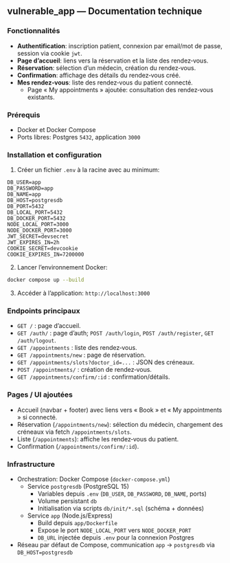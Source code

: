 ## vulnerable_app — Documentation technique

### Fonctionnalités
- **Authentification**: inscription patient, connexion par email/mot de passe, session via cookie `jwt`.
- **Page d’accueil**: liens vers la réservation et la liste des rendez‑vous.
- **Réservation**: sélection d’un médecin, création du rendez‑vous.
- **Confirmation**: affichage des détails du rendez‑vous créé.
- **Mes rendez‑vous**: liste des rendez‑vous du patient connecté.
  - Page « My appointments » ajoutée: consultation des rendez‑vous existants.

### Prérequis
- Docker et Docker Compose
- Ports libres: Postgres `5432`, application `3000`

### Installation et configuration
1) Créer un fichier `.env` à la racine avec au minimum:
```
DB_USER=app
DB_PASSWORD=app
DB_NAME=app
DB_HOST=postgresdb
DB_PORT=5432
DB_LOCAL_PORT=5432
DB_DOCKER_PORT=5432
NODE_LOCAL_PORT=3000
NODE_DOCKER_PORT=3000
JWT_SECRET=devsecret
JWT_EXPIRES_IN=2h
COOKIE_SECRET=devcookie
COOKIE_EXPIRES_IN=7200000
```
2) Lancer l’environnement Docker:
```bash
docker compose up --build
```
3) Accéder à l’application: `http://localhost:3000`

### Endpoints principaux
- `GET /` : page d’accueil.
- `GET /auth/` : page d’auth; `POST /auth/login`, `POST /auth/register`, `GET /auth/logout`.
- `GET /appointments` : liste des rendez‑vous. 
- `GET /appointments/new` : page de réservation.
- `GET /appointments/slots?doctor_id=...` : JSON des créneaux. 
- `POST /appointments/` : création de rendez‑vous.
- `GET /appointments/confirm/:id` : confirmation/détails. 

### Pages / UI ajoutées
- Accueil (navbar + footer) avec liens vers « Book » et « My appointments » si connecté.
- Réservation (`/appointments/new`): sélection du médecin, chargement des créneaux via fetch `/appointments/slots`.
- Liste (`/appointments`): affiche les rendez‑vous du patient.
- Confirmation (`/appointments/confirm/:id`).

### Infrastructure 
- Orchestration: Docker Compose (`docker-compose.yml`)
  - Service `postgresdb` (PostgreSQL 15)
    - Variables depuis `.env` (`DB_USER`, `DB_PASSWORD`, `DB_NAME`, ports)
    - Volume persistant `db`
    - Initialisation via scripts `db/init/*.sql` (schéma + données)
  - Service `app` (Node.js/Express)
    - Build depuis `app/Dockerfile`
    - Expose le port `NODE_LOCAL_PORT` vers `NODE_DOCKER_PORT`
    - `DB_URL` injectée depuis `.env` pour la connexion Postgres
- Réseau par défaut de Compose, communication `app` → `postgresdb` via `DB_HOST=postgresdb`
